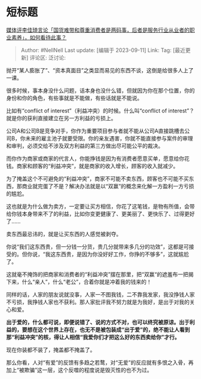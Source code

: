 # 短标题
[媒体评李佳琦言论「国货难带和尊重消费者是两码事，后者是服务行业从业者的职业素养」，如何看待此事？](https://www.zhihu.com/question/621445964/answer/3206932536)

> Author: #NellNell
> Last update: [编辑于 2023-09-11]
> Link:
> Tag: [最近更新]
> 评论区:
> 泛讨论:

抛开“某人膨胀了”、“资本真面目”之类显而易见的东西不谈，这倒是给很多人上了一课。

很多时候，事本身没什么问题，话本身也没什么错，但就因为你在那个位置，你的身份和你的角色，有些事就是不能做，有些话就是不能说。

比如有“conflict of interest”（利益冲突）的时候。什么叫“conflict of interest”？就是你的获利直接建立在另一方利益的亏损上。

公司A和公司B是竞争对手，你作为重要项目参与者就不能从公司A直接跳槽去公司B，你未来的雇主池子就要受限。你的亲友遇害，你就不能直接参与案件的审理和审判，必须交给不涉及双方利益的第三方做出尽可能公平的裁决。

而你作为商家或商家的代言人，你能挣钱是因为有消费者愿意买单，愿意给你花钱。商家和顾客的“利益冲突”，就是商家的收入增长，顾客的收入就减少。

为了掩盖这个不可避免的“利益冲突”，商家不可能不卖东西，顾客也不可能不买东西，那商业就完蛋了不是？解决办法就是以“双赢”的概念来化解一方盈利一方亏损的尴尬。

这也就是为什么做为卖方，一定要让买方相信，你花了这笔钱，是物有所值，会带给你钱本身带来不了的利益，比如你变更健康了、更美丽了、更快乐了、过得更好了……

卖东西最忌讳的，就是让买东西的人感觉被剥夺。

你说“我们这东西贵，但一分钱一分货，贵几分就带来多几分的功效”，这都是可接受的。但你说，“我这东西贵，是因为你没好好工作，你挣的不够多”，这就尴尬了。

这就毫不掩饰的把商家和消费者的“利益冲突”摆在那里，把“双赢“的遮羞布一把揭下来，什么“亲人”，什么“老公”，合着你就是冲着我的钱来的！

同样的话，人家的朋友说就没事，人家一不图我钱，二不靠我发家，我没挣钱人家不亏损，我挣钱人家也不获利。那人家批评我不努力就是为我好，是出于对我的关心和爱。

**出于爱的，什么都可说，即便说错了、说的方式不对，也可以终究被原谅。出于利益的，要想在这个世界上存在，也无不是被包装成“出于爱”的，绝不能让人看到那“利益冲突”的核，得让人相信“我爱你们才把这么好的东西卖给你”才行。**

现在你装都不装了，掩盖都不掩盖了。

那么你看，人对“有爱”的反馈有多趋之若鹜，对“无爱”的反应就有多恨之入骨，再加上“被欺骗”这一层，这个反噬的程度说是毁灭性的也不为过。